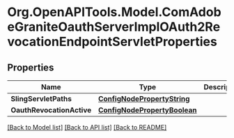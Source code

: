 # Org.OpenAPITools.Model.ComAdobeGraniteOauthServerImplOAuth2RevocationEndpointServletProperties
## Properties

Name | Type | Description | Notes
------------ | ------------- | ------------- | -------------
**SlingServletPaths** | [**ConfigNodePropertyString**](ConfigNodePropertyString.md) |  | [optional] 
**OauthRevocationActive** | [**ConfigNodePropertyBoolean**](ConfigNodePropertyBoolean.md) |  | [optional] 

[[Back to Model list]](../README.md#documentation-for-models) [[Back to API list]](../README.md#documentation-for-api-endpoints) [[Back to README]](../README.md)

